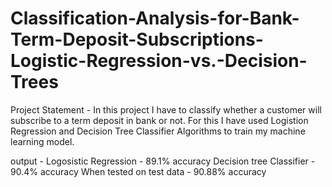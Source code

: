 # Classification-Analysis-for-Bank-Term-Deposit-Subscriptions-Logistic-Regression-vs.-Decision-Trees
Project Statement  - In this project I have to classify whether a customer will subscribe to a term deposit in bank or not. 
For this I have used Logistion Regression and Decision Tree Classifier Algorithms to train my machine learning model. 
 
 output - Logosistic Regression - 89.1% accuracy
          Decision tree Classifier - 90.4% accuracy
          When tested on test data - 90.88% accuracy
